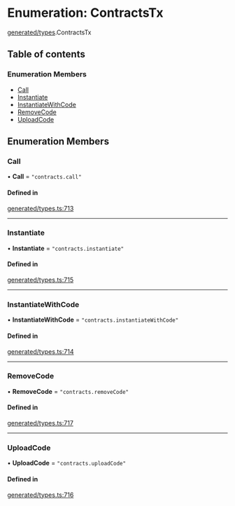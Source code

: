 # Enumeration: ContractsTx

[generated/types](../wiki/generated.types).ContractsTx

## Table of contents

### Enumeration Members

- [Call](../wiki/generated.types.ContractsTx#call)
- [Instantiate](../wiki/generated.types.ContractsTx#instantiate)
- [InstantiateWithCode](../wiki/generated.types.ContractsTx#instantiatewithcode)
- [RemoveCode](../wiki/generated.types.ContractsTx#removecode)
- [UploadCode](../wiki/generated.types.ContractsTx#uploadcode)

## Enumeration Members

### Call

• **Call** = ``"contracts.call"``

#### Defined in

[generated/types.ts:713](https://github.com/PolymeshAssociation/polymesh-sdk/blob/e978aefd/src/generated/types.ts#L713)

___

### Instantiate

• **Instantiate** = ``"contracts.instantiate"``

#### Defined in

[generated/types.ts:715](https://github.com/PolymeshAssociation/polymesh-sdk/blob/e978aefd/src/generated/types.ts#L715)

___

### InstantiateWithCode

• **InstantiateWithCode** = ``"contracts.instantiateWithCode"``

#### Defined in

[generated/types.ts:714](https://github.com/PolymeshAssociation/polymesh-sdk/blob/e978aefd/src/generated/types.ts#L714)

___

### RemoveCode

• **RemoveCode** = ``"contracts.removeCode"``

#### Defined in

[generated/types.ts:717](https://github.com/PolymeshAssociation/polymesh-sdk/blob/e978aefd/src/generated/types.ts#L717)

___

### UploadCode

• **UploadCode** = ``"contracts.uploadCode"``

#### Defined in

[generated/types.ts:716](https://github.com/PolymeshAssociation/polymesh-sdk/blob/e978aefd/src/generated/types.ts#L716)
